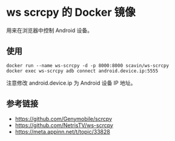 # ws scrcpy 的 Docker 镜像

用来在浏览器中控制 Android 设备。

## 使用

```
docker run --name ws-scrcpy -d -p 8000:8000 scavin/ws-scrcpy
docker exec ws-scrcpy adb connect android.device.ip:5555

```

注意修改 android.device.ip 为 Android 设备 IP 地址。

## 参考链接

* https://github.com/Genymobile/scrcpy
* https://github.com/NetrisTV/ws-scrcpy
* https://meta.appinn.net/t/topic/33828
